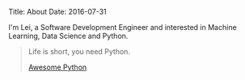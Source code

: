 Title: About
Date: 2016-07-31

I'm Lei, a Software Development Engineer and interested in Machine Learning, Data Science and Python.

> Life is short, you need Python.
>
> [Awesome Python](http://awesome-python.com)